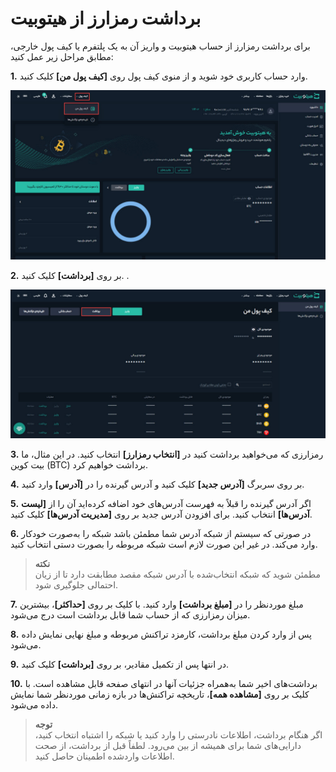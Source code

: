 # برداشت رمزارز از هیتوبیت

برای برداشت رمزارز از حساب هیتوبیت و واریز آن به یک پلتفرم یا کیف پول خارجی، مطابق مراحل زیر عمل کنید:

**1.**	وارد حساب کاربری خود شوید و از منوی کیف پول روی **[کیف پول من]** کلیک کنید.

![کیف پول من](./Images/my-wallet-menu.jpg)

**2.**	بر روی **[برداشت]** کلیک کنید.        .

![برداشت از هیتوبیت](./Images/withdraw-from-wallet.jpg)

**3.**  رمزارزی که می‌خواهید برداشت کنید در **[انتخاب رمزارز]** انتخاب کنید. در این مثال، ما  بیت کوین (BTC)  برداشت خواهیم کرد.

**4.** بر روی سربرگ **[آدرس جدید]** کلیک کنید و آدرس  گیرنده را در **[آدرس]** وارد کنید.

**5.** اگر آدرس گیرنده را قبلاً به فهرست آدرس‌های خود اضافه کرده‌اید آن را از **[لیست آدرس‌ها]** انتخاب کنید. برای افزودن آدرس جدید بر روی **[مدیریت آدرس‌ها]** کلیک کنید.

**6.**	در صورتی که سیستم از شبکه آدرس شما مطمئن باشد شبکه را به‌صورت خودکار وارد می‌کند. در غیر این صورت لازم است شبکه مربوطه را بصورت دستی انتخاب کنید.

> **نکته** <br>  مطمئن شوید که شبکه انتخاب‌شده با آدرس شبکه مقصد مطابقت دارد تا از زیان احتمالی جلوگیری شود.

**7.**	 مبلغ موردنظر را در **[مبلغ برداشت]** وارد کنید. با کلیک بر روی **[حداکثر]**،  بیشترین میزان رمزارزی که از حساب شما قابل برداشت است درج می‌شود.

**8.** پس از وارد کردن مبلغ برداشت، کارمزد تراکنش مربوطه و مبلغ نهایی نمایش داده می‌شود.

**9.** در انتها پس از تکمیل مقادیر، بر روی **[برداشت]** کلیک کنید.

**10.** برداشت‌های اخیر شما به‌همراه جزئیات آنها در انتهای صفحه قابل مشاهده است. با کلیک بر روی **[مشاهده همه]**، تاریخچه تراکنش‌ها در بازه زمانی موردنظر شما نمایش داده می‌شود.

> **توجه** <br>اگر هنگام برداشت، اطلاعات نادرستی را وارد کنید یا شبکه را اشتباه  انتخاب کنید، دارایی‌های شما برای همیشه از بین می‌رود. لطفاً قبل از برداشت، از صحت اطلاعات واردشده اطمینان حاصل کنید.
